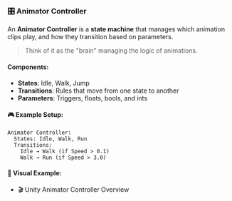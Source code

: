 ### 🎛 Animator Controller

An **Animator Controller** is a **state machine** that manages which animation clips play, and how they transition based on parameters.

> Think of it as the "brain" managing the logic of animations.

#### Components:

- **States**: Idle, Walk, Jump
- **Transitions**: Rules that move from one state to another
- **Parameters**: Triggers, floats, bools, and ints

#### 🎮 Example Setup:
```plaintext
Animator Controller:
  States: Idle, Walk, Run
  Transitions:
    Idle → Walk (if Speed > 0.1)
    Walk → Run (if Speed > 3.0)
```
#### 🎥 Visual Example:

- 🎬 Unity Animator Controller Overview